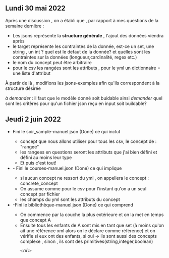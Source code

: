 ## Lundi 30 mai 2022

Après une discussion , on a établi que , par rapport à mes questions de la semaine dernière : 

- Les jsons représente la **structure générale** , l'ajout des données viendra après 
- le target représente les contraintes de la donnée, est-ce un set, une string , un int ? quel est le defaut de la donnée? et quelles sont les contraintes sur la données (longueur,cardinalité, regex etc.)
- le nom du concept peut être arbitraire 
- pour le csv les rangées sont les attributs , pour le yml un dictionnaire = une liste d'attribut 

À partir de là , modifions les jsons-exemples afin qu'ils correspondent à la structure désirée 

*à demander* : il faut que le modèle donné soit buidable ainsi *demander* quel sont les critères pour qu'un fichier json reçu en input soit buildable?

## Jeudi 2 juin 2022

 <ul>
  <li>Fini le soir_sample-manuel.json (Done) ce qui inclut</li>
	<ul>
		<li>concept que nous allons utiliser pour tous les csv, le concept de : "rangee" </li>
		<li>les rangees en questions seront les attributs que j'ai bien défini et défini au moins leur type</li>
		<li>Et puis c'est tout!</li>
	</ul>
	<li> - Fini le courses-manuel.json (Done) ce qui implique </li>
	<ul>
		<li>si aucun concept ne ressort du yml , on appellera le concept : concrete_concept  </li>
		<li>On assume comme pour le csv pour l'instant qu'on a un seul concept par fichier</li>
		<li>les champs du yml sont les attributs du concept </li>
	</ul>
	<li>-Fini le bibliothèque-manuel.json (Done) ce qui comprend</li>
	<ul>
		<li>On commence par la couche la plus extérieure et on la met en temps que concept A </li>
		<li>Ensuite tous les enfants de A sont mis en tant que set (à moins qu'on ait une référence xml alors on le déclare comme référence) et on vérifie si eux ont des enfants, si oui -> ils sont aussi des concepts complexe , sinon , ils sont des primitives(string,integer,boolean) </li>
		
	</ul>
</ul> 




